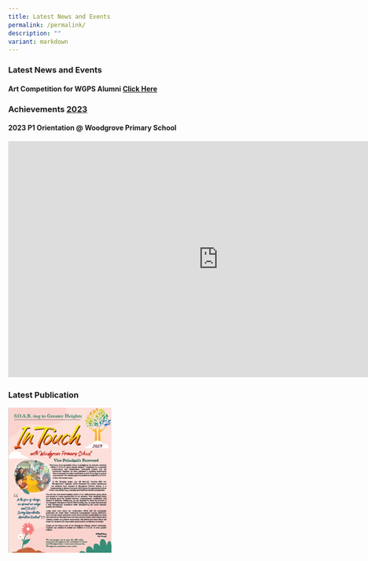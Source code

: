 ```yaml
---
title: Latest News and Events
permalink: /permalink/
description: ""
variant: markdown
---
```

### Latest News and Events 

#### Art Competition for WGPS Alumni [Click Here](/files/Art_Competition_for_WGPS_Alumni.pdf)

### Achievements [2023](https://www.woodgrovepri.moe.edu.sg/permalink/achievements/)


#### 2023 P1 Orientation @ Woodgrove Primary School

<iframe allowfullscreen="" allow="accelerometer; autoplay; clipboard-write; encrypted-media; gyroscope; picture-in-picture; web-share" frameborder="0" title="2023 P1 Orientation @ Woodgrove Primary School" src="https://www.youtube.com/embed/iY176eVvBWk" height="480" width="853"></iframe>



### Latest Publication 

<a href="https://drive.google.com/file/d/1aSK7iWQsULOFMit_syKGCiZKf0hgknC1/view?usp=sharing" target="_blank" rel="noopener noreferrer">
<img src="/images/Newsletter/nov%202023.png" alt="Nov 2022" style="width:210px;height:px;">
</a>




